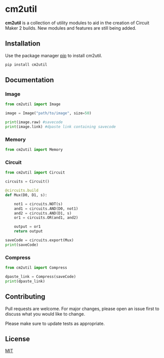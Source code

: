 # cm2util

**cm2util** is a collection of utility modules to aid in the creation of Circuit Maker 2 builds. New modules and features are still being added.

## Installation

Use the package manager [pip](https://pip.pypa.io/en/stable/) to install cm2util.

```bash
pip install cm2util
```

## Documentation

### Image

```python
from cm2util import Image

image = Image("path/to/image", size=50)

print(image.raw) #savecode
print(image.link) #dpaste link containing savecode
```

### Memory

```python
from cm2util import Memory
```

### Circuit

```python
from cm2util import Circuit

circuits = Circuit()

@circuits.build
def Mux(D0, D1, s):

    not1 = circuits.NOT(s)
    and1 = circuits.AND(D0, not1)
    and2 = circuits.AND(D1, s)
    or1 = circuits.OR(and1, and2)

    output = or1
    return output

saveCode = circuits.export(Mux)
print(saveCode)
```

### Compress

```python
from cm2util import Compress

dpaste_link = Compress(saveCode)
print(dpaste_link)
```

## Contributing

Pull requests are welcome. For major changes, please open an issue first
to discuss what you would like to change.

Please make sure to update tests as appropriate.

## License

[MIT](https://choosealicense.com/licenses/mit/)
